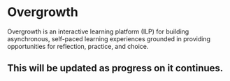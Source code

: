 # Overgrowth
Overgrowth is an interactive learning platform (ILP) for building asynchronous, self-paced learning experiences grounded in providing opportunities for reflection, practice, and choice.

## This will be updated as progress on it continues.